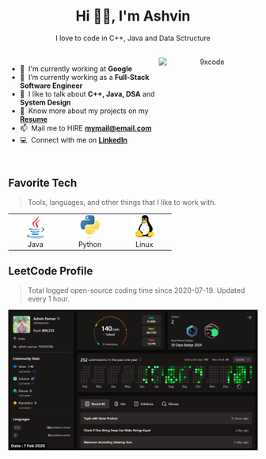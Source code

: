 <h1 align="center"> Hi 👋🏻, I'm Ashvin </h1>
<p align="center">I love to code in C++, Java and Data Sctructure</p>
<p align="center">
<a href="#" target="_blank"><img alt="" src="https://img.shields.io/badge/Resume-ffdd00?style=for-the-badge&logo=googledocs&logoColor=black" style="vertical-align:center" /></a>
<a href="#" target="_blank"><img alt="" src="https://img.shields.io/badge/Portfolio-000?logo=vercel&logoColor=yellow&style=for-the-badge" style="vertical-align:center" /></a>
<a href="#" target="_blank"><img alt="" src="https://img.shields.io/badge/LinkedIn-000?logo=mainwp&logoColor=yellow&style=for-the-badge" style="vertical-align:center" /></a>
<a href="#" target="_blank"><img alt="" src="https://img.shields.io/badge/LeetCode-000?logo=leetcode&logoColor=yellow&style=for-the-badge" style="vertical-align:center" /></a>
<a href="#" target="_blank"><img alt="" src="https://img.shields.io/badge/Hire Me-000?logo=maildotru&logoColor=yellow&style=for-the-badge" style="vertical-align:center" /></a>

<br>

<a href="#ninexcode-title">
  <img src="./img/ashvin_profile.png" width="200" height="200" alt="9xcode" align="right" />
</a>

- :office: &nbsp;I'm currently working at **Google**
- :seedling: &nbsp;I’m currently working as a **Full-Stack Software Engineer**
- :speech_balloon: &nbsp;I like to talk about **C++, Java, DSA** and **System Design**
- :book: &nbsp;Know more about my projects on my **[Resume]**
- :mailbox: &nbsp;Mail me to HIRE **mymail@email.com**
- :computer: &nbsp;Connect with me on **[LinkedIn]**

<br>

<h2 align="left" id="ninexcode-tech">Favorite Tech</h2>

> Tools, languages, and other things that I like to work with.

<table>
  <tr>
    <td align="center" width="96">
      <a href="#ninexcode-tech">
        <img src="icon\java-original.svg" width="48" height="48" alt="Golang" />
      </a>
      <br>Java
    </td>
    <td align="center" width="96">
      <a href="#ninexcode-tech">
        <img src="./icon/python-original.svg" width="48" height="48" alt="Python" />
      </a>
      <br>Python
    </td>
    <td align="center" width="96">
      <a href="#ninexcode-tech">
        <img src="icon\linux-original.svg" width="48" height="48" alt="Linux" />
      </a>
      <br>Linux
    </td>
  </tr>
</table>

<h2 align="left">LeetCode Profile</h2>

> Total logged open-source coding time since 2020-07-19. Updated every 1 hour.

  <a href="#">
    <img alt="leetcode" src="./img/leetcode.png">
  </a>






<!-- links -->


[linkedin]: https://www.linkedin.com/in/# "9xcode LinkedIn"
[Resume]: # "My Resume"
